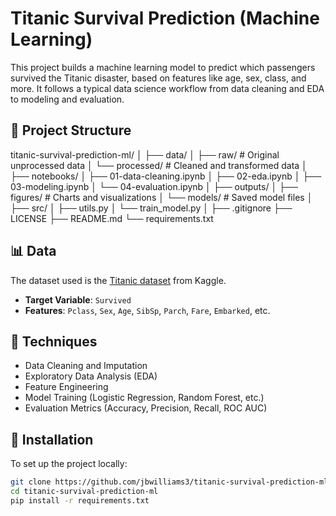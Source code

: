 # Titanic Survival Prediction (Machine Learning)

This project builds a machine learning model to predict which passengers survived the Titanic disaster, based on features like age, sex, class, and more. It follows a typical data science workflow from data cleaning and EDA to modeling and evaluation.

## 🚀 Project Structure
titanic-survival-prediction-ml/ │ ├── data/ │ ├── raw/ # Original unprocessed data │ └── processed/ # Cleaned and transformed data │ ├── notebooks/ │ ├── 01-data-cleaning.ipynb │ ├── 02-eda.ipynb │ ├── 03-modeling.ipynb │ └── 04-evaluation.ipynb │ ├── outputs/ │ ├── figures/ # Charts and visualizations │ └── models/ # Saved model files │ ├── src/ │ ├── utils.py │ └── train_model.py │ ├── .gitignore ├── LICENSE ├── README.md └── requirements.txt

## 📊 Data

The dataset used is the [Titanic dataset](https://www.kaggle.com/c/titanic/data) from Kaggle.

- **Target Variable**: `Survived`
- **Features**: `Pclass`, `Sex`, `Age`, `SibSp`, `Parch`, `Fare`, `Embarked`, etc.

## 🧠 Techniques

- Data Cleaning and Imputation
- Exploratory Data Analysis (EDA)
- Feature Engineering
- Model Training (Logistic Regression, Random Forest, etc.)
- Evaluation Metrics (Accuracy, Precision, Recall, ROC AUC)

## 🔧 Installation

To set up the project locally:

```bash
git clone https://github.com/jbwilliams3/titanic-survival-prediction-ml.git
cd titanic-survival-prediction-ml
pip install -r requirements.txt
